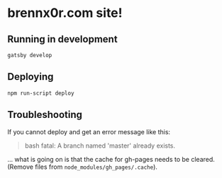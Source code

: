 # brennx0r.com site!

## Running in development
`gatsby develop`

## Deploying

`npm run-script deploy`

## Troubleshooting

If you cannot deploy and get an error message like this:

> bash
> fatal: A branch named 'master' already exists.

... what is going on is that the cache for gh-pages needs to be cleared. (Remove files
from ```node_modules/gh_pages/.cache```).